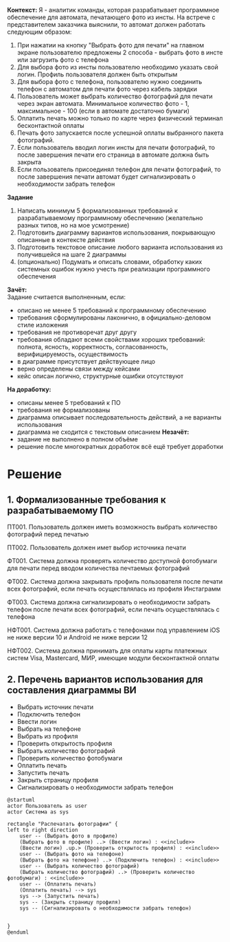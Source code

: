 **Контекст:**
Я - аналитик команды, которая разрабатывает программное обеспечение для автомата, печатающего фото из инсты.
На встрече с представителем заказчика выяснили, то автомат должен работать следующим образом:
1. При нажатии на кнопку "Выбрать фото для печати" на главном экране пользователю предложены 2 способа - выбрать фото в инсте или загрузить фото с телефона
2. Для выбора фото из инсты пользователю необходимо указать свой логин. Профиль пользователя должен быть открытым
3. Для выбора фото с телефона, пользователю нужно соединить телефон с автоматом для печати фото через кабель зарядки
4. Пользователь может выбрать количество фотографий для печати через экран автомата. Минимальное количество фото - 1, максимальное - 100 (если в автомате достаточно бумаги)
5. Оплатить печать можно только по карте через физический терминал бесконтактной оплаты
6. Печать фото запускается после успешной оплаты выбранного пакета фотографий.
7. Если пользователь вводил логин инсты для печати фотографий, то после завершения печати его страница в автомате должна быть закрыта
8. Если пользователь присоединял телефон для печати фотографий, то после завершения печати автомат будет сигнализировать о необходимости забрать телефон

**Задание**
1. Написать минимум 5 формализованных требований к разрабатываемому программному обеспечению (желательно разных типов, но на мое усмотрение)
2. Подготовить диаграмму вариантов использования, покрывающую описанные в контексте действия
3. Подготовить текстовое описание любого варианта использования из получившейся на шаге 2 диаграммы
4. (опционально) Подумать и описать словами, обработку каких системных ошибок нужно учесть при реализации программного обеспечения

**Зачёт:**  
Задание считается выполненным, если:
- описано не менее 5 требований к программному обеспечению
- требования сформулированы лаконично, в официально-деловом стиле изложения
- требования не противоречат друг другу
- требования обладают всеми свойствами хороших требований: полнота, ясность, корректность, согласованность, верифицируемость, осуществимость
- в диаграмме присутствует действующее лицо
- верно определены связи между кейсами
- кейс описан логично, структурные ошибки отсутствуют

**На доработку:**
- описаны менее 5 требований к ПО
- требования не формализованы
- диаграмма описывает последовательность действий, а не варианты использования
- диаграмма не сходится с текстовым описанием
**Незачёт:**
- задание не выполнено в полном объёме
- решение после многократных доработок всё ещё требует доработки

# Решение
## 1. Формализованные требования к разрабатываемому ПО

ПТ001. Пользователь должен иметь возможность выбрать количество фотографий перед печатью

ПТ002. Пользователь должен имет выбор источника печати


ФТ001. Система должна проверять количество доступной фотобумаги для печати перед вводом количества печтаемых фотографий

ФТ002. Система должна закрывать профиль пользователя после печати всех фотографий, если печать осуществлялась из профиля Инстаграмм

ФТ003. Система должна сигнализировать о необходимости забрать телефон после печати всех фотографий, если печать осуществлялась с телефона


НФТ001. Система должна работать с телефонами под управлением iOS не ниже версии 10 и Android не ниже версии 12

НФТ002. Система должна принимать для оплаты карты платежных систем Visa, Mastercard, МИР, имеющие модули бесконтактной оплаты


## 2. Перечень вариантов использования для составления диаграммы ВИ
- Выбрать источник печати
- Подключить телефон
- Ввести логин
- Выбрать на телефоне
- Выбрать из профиля
- Проверить открытость профиля
- Выбрать количество фотографий
- Проверить количество фотобумаги
- Оплатить печать
- Запустить печать
- Закрыть страницу профиля
- Сигнализировать о необходимости забрать телефон

```plantuml
@startuml
actor Пользователь as user
actor Система as sys

rectangle "Распечатать фотографии" {
left to right direction
	user -- (Выбрать фото в профиле)
	(Выбрать фото в профиле) ..> (Ввести логин) : <<include>>
	(Ввести логин) .up.> (Проверить открытость профиля) : <<include>>
	user -- (Выбрать фото на телефоне)
	(Выбрать фото на телефоне) ..> (Подключить телефон) : <<include>>
	user -- (Выбрать количество фотографий)
	(Выбрать количество фотографий) ..> (Проверить количество фотобумаги) : <<include>>
	user -- (Оплатить печать)
	(Оплатить печать) --> sys
	sys --> (Запустить печать)
	sys -- (Закрыть страницу профиля)
	sys -- (Сигнализировать о необходимости забрать телефон)
	

}
@enduml
```
